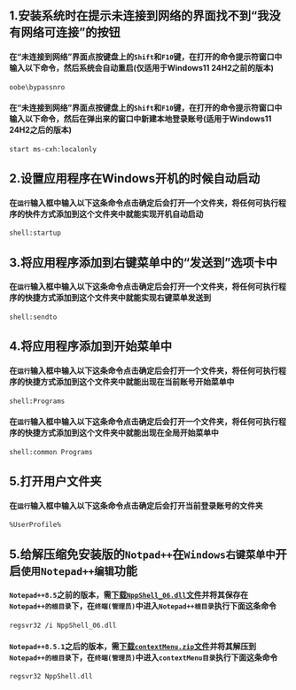 ## 1.安装系统时在提示未连接到网络的界面找不到“我没有网络可连接”的按钮
#### 在“未连接到网络”界面点按键盘上的`Shift`和`F10`键，在打开的命令提示符窗口中输入以下命令，然后系统会自动重启(仅适用于Windows11 24H2之前的版本)
    oobe\bypassnro
#### 在“未连接到网络”界面点按键盘上的`Shift`和`F10`键，在打开的命令提示符窗口中输入以下命令，然后在弹出来的窗口中新建本地登录账号(适用于Windows11 24H2之后的版本)
    start ms-cxh:localonly

## 2.设置应用程序在Windows开机的时候自动启动
#### 在`运行`输入框中输入以下这条命令点击确定后会打开一个文件夹，将任何可执行程序的快件方式添加到这个文件夹中就能实现开机自动启动
    shell:startup

## 3.将应用程序添加到右键菜单中的“发送到”选项卡中
#### 在`运行`输入框中输入以下这条命令点击确定后会打开一个文件夹，将任何可执行程序的快捷方式添加到这个文件夹中就能实现右键菜单发送到
    shell:sendto

## 4.将应用程序添加到开始菜单中
#### 在`运行`输入框中输入以下这条命令点击确定后会打开一个文件夹，将任何可执行程序的快捷方式添加到这个文件夹中就能出现在当前账号开始菜单中
    shell:Programs
#### 在`运行`输入框中输入以下这条命令点击确定后会打开一个文件夹，将任何可执行程序的快捷方式添加到这个文件夹中就能出现在全局开始菜单中
    shell:common Programs

## 5.打开用户文件夹
#### 在`运行`输入框中输入以下这条命令点击确定后会打开当前登录账号的文件夹
    %UserProfile%

## 5.给解压缩免安装版的`Notpad++`在`Windows右键菜单中`开启`使用Notepad++编辑`功能
#### `Notepad++8.5`之前的版本，需[下载`NppShell_06.dll`文件](https://github.com/zjwztttt/CompleteTutorial/releases/download/Notepad%2B%2B/NppShell_06.dll)并将其保存在`Notepad++的根目录`下，在`终端(管理员)`中进入`Notepad++根目录`执行下面这条命令
    regsvr32 /i NppShell_06.dll
#### `Notepad++8.5.1`之后的版本，需[下载`contextMenu.zip`文件](https://github.com/zjwztttt/CompleteTutorial/releases/download/Notepad%2B%2B/contextMenu.zip)并将其解压到`Notepad++的根目录`下，在`终端(管理员)`中进入`contextMenu目录`执行下面这条命令
    regsvr32 NppShell.dll
